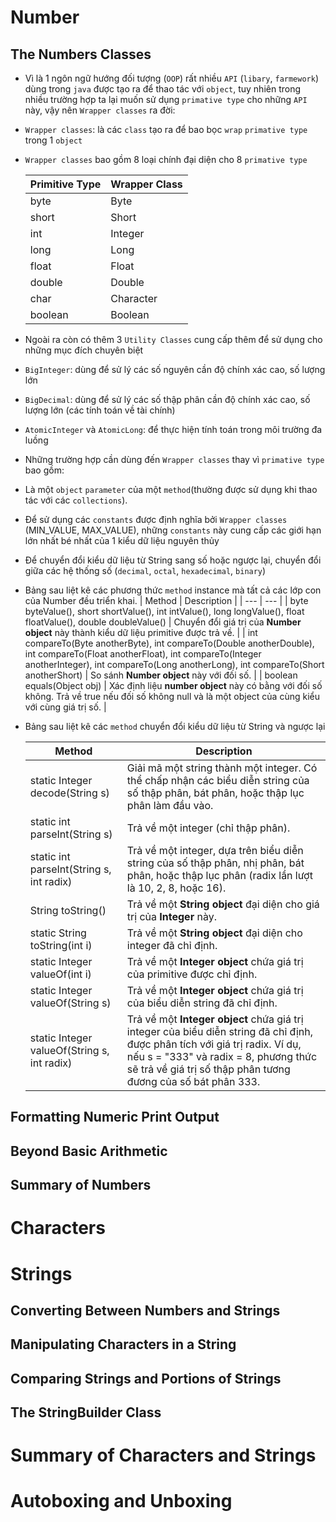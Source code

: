# Number
## The Numbers Classes
+ Vì là 1 ngôn ngữ hướng đối tượng (`OOP`) rất nhiều `API` (`libary`, `farmework`) dùng trong `java` được tạo ra để thao tác với `object`, tuy nhiên trong nhiều trường hợp ta lại muốn sử dụng `primative type` cho những `API` này, vậy nên `Wrapper classes` ra đời:
+ `Wrapper classes`: là các `class` tạo ra để bao bọc `wrap` `primative type` trong 1 `object`
+ `Wrapper classes` bao gồm 8 loại chính đại diện cho 8 `primative type`
 
    | Primitive Type | Wrapper Class |
    |----------------|--------------|
    | byte           | Byte         |
    | short          | Short        |
    | int            | Integer      |
    | long           | Long         |
    | float          | Float        |
    | double         | Double       |
    | char           | Character    |
    | boolean        | Boolean      |
 
 
+ Ngoài ra còn có thêm 3 `Utility Classes` cung cấp thêm để sử dụng cho những mục đích chuyên biệt
 + `BigInteger`: dùng để sử lý các số nguyên cần độ chính xác cao, số lượng lớn
 + `BigDecimal`: dùng để sử lý các số thập phân cần độ chính xác cao, số lượng lớn (các tính toán về tài chính)
 + `AtomicInteger` và `AtomicLong`: để thực hiện tính toán trong môi trường đa luồng
 
+ Những trường hợp cần dùng đến `Wrapper classes` thay vì `primative type` bao gồm:
 + Là một `object` `parameter` của một `method`(thường được sử dụng khi thao tác với các `collections`).
 + Để sử dụng các `constants` được định nghĩa bởi `Wrapper classes` (MIN_VALUE, MAX_VALUE), những `constants` này cung cấp các giới hạn lớn nhất bé nhất của 1 kiểu dữ liệu nguyên thủy
 + Để chuyển đổi kiểu dữ liệu từ String sang số hoặc ngược lại, chuyển đổi giữa các hệ thống số (`decimal`, `octal`, `hexadecimal`, `binary`)
 
 
+ Bảng sau liệt kê các phương thức `method` instance mà tất cả các lớp con của Number đều triển khai.
    | Method | Description |
    | --- | --- |
    | byte byteValue(), short shortValue(), int intValue(), long longValue(), float floatValue(), double doubleValue() | Chuyển đổi giá trị của **Number object** này thành kiểu dữ liệu primitive được trả về. |
    | int compareTo(Byte anotherByte), int compareTo(Double anotherDouble), int compareTo(Float anotherFloat), int compareTo(Integer anotherInteger), int compareTo(Long anotherLong), int compareTo(Short anotherShort) | So sánh **Number object** này với đối số. |
    | boolean equals(Object obj) | Xác định liệu **number object** này có bằng với đối số không. Trả về true nếu đối số không null và là một object của cùng kiểu với cùng giá trị số. |
 
+ Bảng sau liệt kê các `method` chuyển đổi kiểu dữ liệu từ String và ngược lại
 
    | Method | Description |
    | --- | --- |
    | static Integer decode(String s) | Giải mã một string thành một integer. Có thể chấp nhận các biểu diễn string của số thập phân, bát phân, hoặc thập lục phân làm đầu vào. |
    | static int parseInt(String s) | Trả về một integer (chỉ thập phân). |
    | static int parseInt(String s, int radix) | Trả về một integer, dựa trên biểu diễn string của số thập phân, nhị phân, bát phân, hoặc thập lục phân (radix lần lượt là 10, 2, 8, hoặc 16). |
    | String toString() | Trả về một **String object** đại diện cho giá trị của **Integer** này. |
    | static String toString(int i) | Trả về một **String object** đại diện cho integer đã chỉ định. |
    | static Integer valueOf(int i) | Trả về một **Integer object** chứa giá trị của primitive được chỉ định. |
    | static Integer valueOf(String s) | Trả về một **Integer object** chứa giá trị của biểu diễn string đã chỉ định. |
    | static Integer valueOf(String s, int radix) | Trả về một **Integer object** chứa giá trị integer của biểu diễn string đã chỉ định, được phân tích với giá trị radix. Ví dụ, nếu s = "333" và radix = 8, phương thức sẽ trả về giá trị số thập phân tương đương của số bát phân 333. |
## Formatting Numeric Print Output
## Beyond Basic Arithmetic
## Summary of Numbers
 
# Characters
 
# Strings
## Converting Between Numbers and Strings
## Manipulating Characters in a String
## Comparing Strings and Portions of Strings
## The StringBuilder Class
 
# Summary of Characters and Strings
# Autoboxing and Unboxing
 